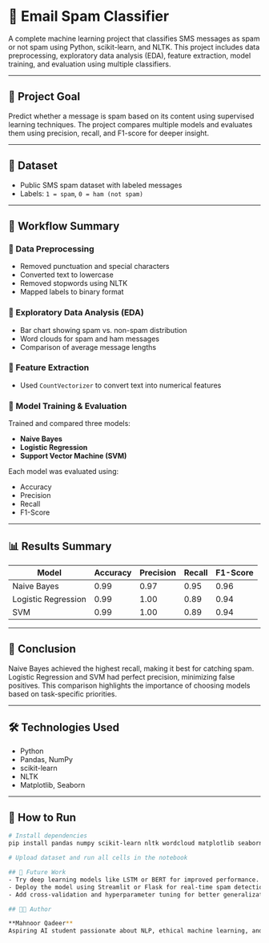 # 📧 Email Spam Classifier

A complete machine learning project that classifies SMS messages as spam or not spam using Python, scikit-learn, and NLTK. This project includes data preprocessing, exploratory data analysis (EDA), feature extraction, model training, and evaluation using multiple classifiers.

---

## 🎯 Project Goal

Predict whether a message is spam based on its content using supervised learning techniques. The project compares multiple models and evaluates them using precision, recall, and F1-score for deeper insight.

---

## 📁 Dataset

- Public SMS spam dataset with labeled messages  
- Labels: `1 = spam`, `0 = ham (not spam)`

---

## 🧪 Workflow Summary

### 🔹 Data Preprocessing
- Removed punctuation and special characters  
- Converted text to lowercase  
- Removed stopwords using NLTK  
- Mapped labels to binary format

### 🔹 Exploratory Data Analysis (EDA)
- Bar chart showing spam vs. non-spam distribution  
- Word clouds for spam and ham messages  
- Comparison of average message lengths

### 🔹 Feature Extraction
- Used `CountVectorizer` to convert text into numerical features

### 🔹 Model Training & Evaluation
Trained and compared three models:
- **Naive Bayes**
- **Logistic Regression**
- **Support Vector Machine (SVM)**

Each model was evaluated using:
- Accuracy  
- Precision  
- Recall  
- F1-Score  

---

## 📊 Results Summary

| Model               | Accuracy | Precision | Recall | F1-Score |
|--------------------|----------|-----------|--------|----------|
| Naive Bayes        | 0.99     | 0.97      | 0.95   | 0.96     |
| Logistic Regression| 0.99     | 1.00      | 0.89   | 0.94     |
| SVM                | 0.99     | 1.00      | 0.89   | 0.94     |

---

## 🧠 Conclusion

Naive Bayes achieved the highest recall, making it best for catching spam. Logistic Regression and SVM had perfect precision, minimizing false positives. This comparison highlights the importance of choosing models based on task-specific priorities.

---

## 🛠️ Technologies Used

- Python  
- Pandas, NumPy  
- scikit-learn  
- NLTK  
- Matplotlib, Seaborn  

---

## 🚀 How to Run

```bash
# Install dependencies
pip install pandas numpy scikit-learn nltk wordcloud matplotlib seaborn

# Upload dataset and run all cells in the notebook

## 🔮 Future Work
- Try deep learning models like LSTM or BERT for improved performance.
- Deploy the model using Streamlit or Flask for real-time spam detection.
- Add cross-validation and hyperparameter tuning for better generalization.

## 👩‍💻 Author

**Mahnoor Qadeer**  
Aspiring AI student passionate about NLP, ethical machine learning, and building real-world projects for global impact.

